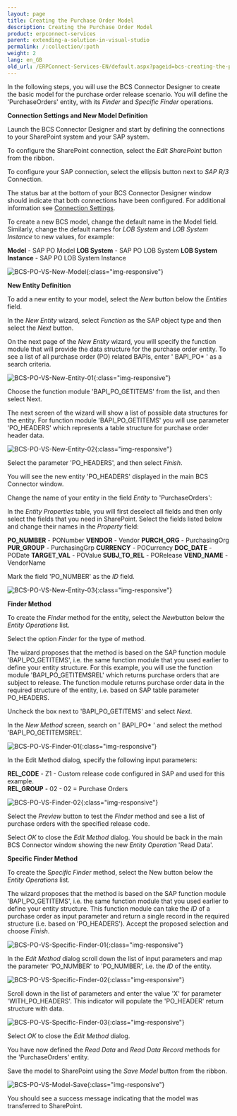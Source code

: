 ```yaml
---
layout: page
title: Creating the Purchase Order Model
description: Creating the Purchase Order Model
product: erpconnect-services
parent: extending-a-solution-in-visual-studio
permalink: /:collection/:path
weight: 2
lang: en_GB
old_url: /ERPConnect-Services-EN/default.aspx?pageid=bcs-creating-the-purchase-order-model
---
```


In the following steps, you will use the BCS Connector Designer to create the basic model for the purchase order release scenario. You will define the 'PurchaseOrders' entity, with its *Finder* and *Specific Finder* operations.

**Connection Settings and New Model Definition**

Launch the BCS Connector Designer and start by defining the connections to your SharePoint system and your SAP system.

To configure the SharePoint connection, select the *Edit SharePoint* button from the ribbon.

To configure your SAP connection, select the ellipsis button next to *SAP R/3* Connection. 

The status bar at the bottom of your BCS Connector Designer window should indicate that both connections have been configured. For additional information see [Connection Settings](../../getting-started-with-the-bcs-connector/connection-setting).

To create a new BCS model, change the default name in the Model field. Similarly, change the default names for *LOB System* and *LOB System Instance* to new values, for example:

**Model** -	 SAP PO Model
**LOB System** - 	 SAP PO LOB System
**LOB System Instance** -	 SAP PO LOB System Instance

![BCS-PO-VS-New-Model](/img/content/BCS-PO-VS-New-Model.png){:class="img-responsive"}

**New Entity Definition**

To add a new entity to your model, select the *New* button below the *Entities* field.

In the *New Entity* wizard, select *Function* as the SAP object type and then select the *Next* button.

On the next page of the *New Entity* wizard, you will specify the function module that will provide the data structure for the purchase order entity. To see a list of all purchase order (PO) related BAPIs, enter ' BAPI_PO* ' as a search criteria.

![BCS-PO-VS-New-Entity-01](/img/content/BCS-PO-VS-New-Entity-01.png){:class="img-responsive"}

Choose the function module 'BAPI_PO_GETITEMS' from the list, and then select Next.

The next screen of the wizard will show a list of possible data structures for the entity. For function module 'BAPI_PO_GETITEMS' you will use parameter 'PO_HEADERS' which represents a table structure for purchase order header data.

![BCS-PO-VS-New-Entity-02](/img/content/BCS-PO-VS-New-Entity-02.png){:class="img-responsive"}

Select the parameter 'PO_HEADERS', and then select *Finish*.

You will see the new entity 'PO_HEADERS' displayed in the main BCS Connector window.

Change the name of your entity in the field *Entity* to 'PurchaseOrders':

In the *Entity Properties* table, you will first deselect all fields and then only select the fields that you need in SharePoint. Select the fields listed below and change their names in the *Property* field: 

**PO_NUMBER** -  PONumber
**VENDOR** -	 Vendor
**PURCH_ORG** -	 PurchasingOrg
**PUR_GROUP** -	 PurchasingGrp
**CURRENCY** -	 POCurrency
**DOC_DATE** -	 PODate
**TARGET_VAL** -	 POValue
**SUBJ_TO_REL** -	 PORelease
**VEND_NAME** -	 VendorName

Mark the field 'PO_NUMBER' as the *ID* field.

![BCS-PO-VS-New-Entity-03](/img/content/BCS-PO-VS-New-Entity-03.png){:class="img-responsive"}

**Finder Method**


To create the *Finder* method for the entity, select the *New*button below the *Entity Operations* list.

Select the option *Finder* for the type of method.

The wizard proposes that the method is based on the SAP function module 'BAPI_PO_GETITEMS', i.e. the same function module that you used earlier to define your entity structure. For this example, you will use the function module 'BAPI_PO_GETITEMSREL' which returns purchase orders that are subject to release. The function module returns purchase order data in the required structure of the entity, i.e. based on SAP table parameter PO_HEADERS.

Uncheck the box next to 'BAPI_PO_GETITEMS' and select *Next*.

In the *New Method* screen, search on ' BAPI_PO* ' and select the method 'BAPI_PO_GETITEMSREL'.

![BCS-PO-VS-Finder-01](/img/content/BCS-PO-VS-Finder-01.png){:class="img-responsive"}

In the Edit Method dialog, specify the following input parameters:


**REL_CODE**	- Z1	- Custom release code configured in SAP and used for this example.<br>
**REL_GROUP**	- 02	- 02 = Purchase Orders

![BCS-PO-VS-Finder-02](/img/content/BCS-PO-VS-Finder-02.png){:class="img-responsive"}

Select the *Preview* button to test the *Finder* method and see a list of purchase orders with the specified release code.

Select *OK* to close the *Edit Method* dialog. You should be back in the main BCS Connector window showing the new *Entity Operation* 'Read Data'.

**Specific Finder Method**


To create the S*pecific Finder* method, select the New button below the *Entity Operations* list.

The wizard proposes that the method is based on the SAP function module 'BAPI_PO_GETITEMS', i.e. the same function module that you used earlier to define your entity structure. This function module can take the *ID* of a purchase order as input parameter and return a single record in the required structure (i.e. based on 'PO_HEADERS'). Accept the proposed selection and choose *Finish*.

![BCS-PO-VS-Specific-Finder-01](/img/content/BCS-PO-VS-Specific-Finder-01.png){:class="img-responsive"}

In the *Edit Method* dialog scroll down the list of input parameters and map the parameter 'PO_NUMBER' to 'PO_NUMBER', i.e. the *ID* of the entity.

![BCS-PO-VS-Specific-Finder-02](/img/content/BCS-PO-VS-Specific-Finder-02.png){:class="img-responsive"}

Scroll down in the list of parameters and enter the value 'X' for parameter 'WITH_PO_HEADERS'. This indicator will populate the 'PO_HEADER' return structure with data.

![BCS-PO-VS-Specific-Finder-03](/img/content/BCS-PO-VS-Specific-Finder-03.png){:class="img-responsive"}

Select *OK* to close the *Edit Method* dialog.

You have now defined the *Read Data* and *Read Data Record* methods for the 'PurchaseOrders' entity.

Save the model to SharePoint using the *Save Model* button from the ribbon.

![BCS-PO-VS-Model-Save](/img/content/BCS-PO-VS-Model-Save.png){:class="img-responsive"}

You should see a success message indicating that the model was transferred to SharePoint.